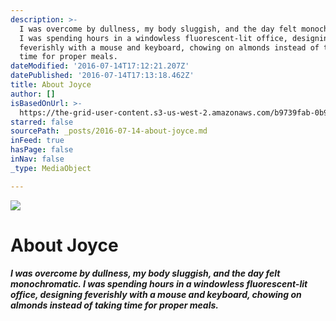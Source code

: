 ```yaml
---
description: >-
  I was overcome by dullness, my body sluggish, and the day felt monochromatic.
  I was spending hours in a windowless fluorescent-lit office, designing
  feverishly with a mouse and keyboard, chowing on almonds instead of taking
  time for proper meals.
dateModified: '2016-07-14T17:12:21.207Z'
datePublished: '2016-07-14T17:13:18.462Z'
title: About Joyce
author: []
isBasedOnUrl: >-
  https://the-grid-user-content.s3-us-west-2.amazonaws.com/b9739fab-0b94-4c7d-a171-f62d17f4dffd.png
starred: false
sourcePath: _posts/2016-07-14-about-joyce.md
inFeed: true
hasPage: false
inNav: false
_type: MediaObject

---
```

![](https://the-grid-user-content.s3-us-west-2.amazonaws.com/469ae66e-5d5f-4d33-9646-0042cd172311.png)

# About Joyce

_**I was overcome by dullness, my body sluggish, and the day felt monochromatic. I was spending hours in a windowless fluorescent-lit office, designing feverishly with a mouse and keyboard, chowing on almonds instead of taking time for proper meals.**_